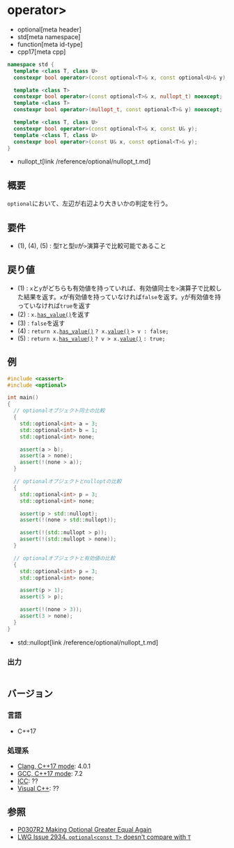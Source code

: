 # operator>
* optional[meta header]
* std[meta namespace]
* function[meta id-type]
* cpp17[meta cpp]

```cpp
namespace std {
  template <class T, class U>
  constexpr bool operator>(const optional<T>& x, const optional<U>& y); // (1)

  template <class T>
  constexpr bool operator>(const optional<T>& x, nullopt_t) noexcept;   // (2)
  template <class T>
  constexpr bool operator>(nullopt_t, const optional<T>& y) noexcept;   // (3)

  template <class T, class U>
  constexpr bool operator>(const optional<T>& x, const U& y);           // (4)
  template <class T, class U>
  constexpr bool operator>(const U& x, const optional<T>& y);           // (5)
}
```
* nullopt_t[link /reference/optional/nullopt_t.md]

## 概要
`optional`において、左辺が右辺より大きいかの判定を行う。


## 要件
- (1), (4), (5) : 型`T`と型`U`が`>`演算子で比較可能であること


## 戻り値
- (1) : `x`と`y`がどちらも有効値を持っていれば、有効値同士を`>`演算子で比較した結果を返す。`x`が有効値を持っていなければ`false`を返す。`y`が有効値を持っていなければ`true`を返す
- (2) : `x.`[`has_value()`](has_value.md)を返す
- (3) : `false`を返す
- (4) : `return x.`[`has_value()`](has_value.md) `? x.`[`value()`](value.md) `> v : false;`
- (5) : `return x.`[`has_value()`](has_value.md) `? v > x.`[`value()`](value.md) `: true;`


## 例
```cpp example
#include <cassert>
#include <optional>

int main()
{
  // optionalオブジェクト同士の比較
  {
    std::optional<int> a = 3;
    std::optional<int> b = 1;
    std::optional<int> none;

    assert(a > b);
    assert(a > none);
    assert(!(none > a));
  }

  // optionalオブジェクトとnulloptの比較
  {
    std::optional<int> p = 3;
    std::optional<int> none;

    assert(p > std::nullopt);
    assert(!(none > std::nullopt));

    assert(!(std::nullopt > p));
    assert(!(std::nullopt > none));
  }

  // optionalオブジェクトと有効値の比較
  {
    std::optional<int> p = 3;
    std::optional<int> none;

    assert(p > 1);
    assert(5 > p);

    assert(!(none > 3));
    assert(3 > none);
  }
}
```
* std::nullopt[link /reference/optional/nullopt_t.md]

### 出力
```
```

## バージョン
### 言語
- C++17

### 処理系
- [Clang, C++17 mode](/implementation.md#clang): 4.0.1
- [GCC, C++17 mode](/implementation.md#gcc): 7.2
- [ICC](/implementation.md#icc): ??
- [Visual C++](/implementation.md#visual_cpp): ??


## 参照
- [P0307R2 Making Optional Greater Equal Again](http://www.open-std.org/jtc1/sc22/wg21/docs/papers/2016/p0307r2.pdf)
- [LWG Issue 2934. `optional<const T>` doesn't compare with `T`](https://wg21.cmeerw.net/lwg/issue2934)
